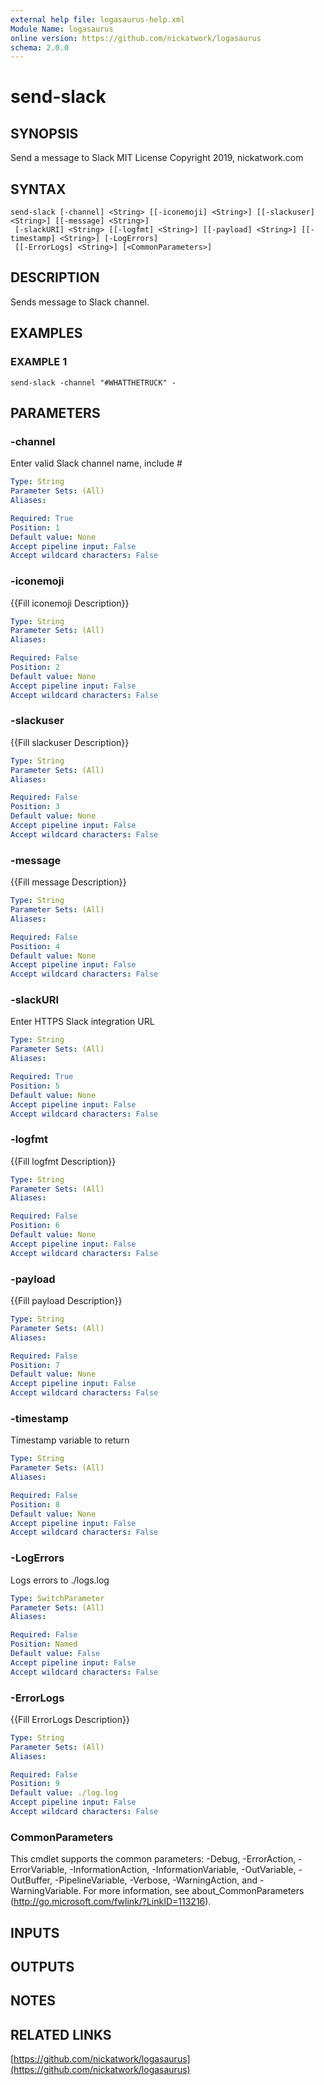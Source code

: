 ```yaml
---
external help file: logasaurus-help.xml
Module Name: logasaurus
online version: https://github.com/nickatwork/logasaurus
schema: 2.0.0
---
```


# send-slack

## SYNOPSIS
Send a message to Slack
MIT License Copyright 2019, nickatwork.com

## SYNTAX

```
send-slack [-channel] <String> [[-iconemoji] <String>] [[-slackuser] <String>] [[-message] <String>]
 [-slackURI] <String> [[-logfmt] <String>] [[-payload] <String>] [[-timestamp] <String>] [-LogErrors]
 [[-ErrorLogs] <String>] [<CommonParameters>]
```

## DESCRIPTION
Sends message to Slack channel.

## EXAMPLES

### EXAMPLE 1
```
send-slack -channel "#WHATTHETRUCK" -
```

## PARAMETERS

### -channel
Enter valid Slack channel name, include #

```yaml
Type: String
Parameter Sets: (All)
Aliases:

Required: True
Position: 1
Default value: None
Accept pipeline input: False
Accept wildcard characters: False
```

### -iconemoji
{{Fill iconemoji Description}}

```yaml
Type: String
Parameter Sets: (All)
Aliases:

Required: False
Position: 2
Default value: None
Accept pipeline input: False
Accept wildcard characters: False
```

### -slackuser
{{Fill slackuser Description}}

```yaml
Type: String
Parameter Sets: (All)
Aliases:

Required: False
Position: 3
Default value: None
Accept pipeline input: False
Accept wildcard characters: False
```

### -message
{{Fill message Description}}

```yaml
Type: String
Parameter Sets: (All)
Aliases:

Required: False
Position: 4
Default value: None
Accept pipeline input: False
Accept wildcard characters: False
```

### -slackURI
Enter HTTPS Slack integration URL

```yaml
Type: String
Parameter Sets: (All)
Aliases:

Required: True
Position: 5
Default value: None
Accept pipeline input: False
Accept wildcard characters: False
```

### -logfmt
{{Fill logfmt Description}}

```yaml
Type: String
Parameter Sets: (All)
Aliases:

Required: False
Position: 6
Default value: None
Accept pipeline input: False
Accept wildcard characters: False
```

### -payload
{{Fill payload Description}}

```yaml
Type: String
Parameter Sets: (All)
Aliases:

Required: False
Position: 7
Default value: None
Accept pipeline input: False
Accept wildcard characters: False
```

### -timestamp
Timestamp variable to return

```yaml
Type: String
Parameter Sets: (All)
Aliases:

Required: False
Position: 8
Default value: None
Accept pipeline input: False
Accept wildcard characters: False
```

### -LogErrors
Logs errors to ./logs.log

```yaml
Type: SwitchParameter
Parameter Sets: (All)
Aliases:

Required: False
Position: Named
Default value: False
Accept pipeline input: False
Accept wildcard characters: False
```

### -ErrorLogs
{{Fill ErrorLogs Description}}

```yaml
Type: String
Parameter Sets: (All)
Aliases:

Required: False
Position: 9
Default value: ./log.log
Accept pipeline input: False
Accept wildcard characters: False
```

### CommonParameters
This cmdlet supports the common parameters: -Debug, -ErrorAction, -ErrorVariable, -InformationAction, -InformationVariable, -OutVariable, -OutBuffer, -PipelineVariable, -Verbose, -WarningAction, and -WarningVariable.
For more information, see about_CommonParameters (http://go.microsoft.com/fwlink/?LinkID=113216).

## INPUTS

## OUTPUTS

## NOTES

## RELATED LINKS

[https://github.com/nickatwork/logasaurus](https://github.com/nickatwork/logasaurus)

